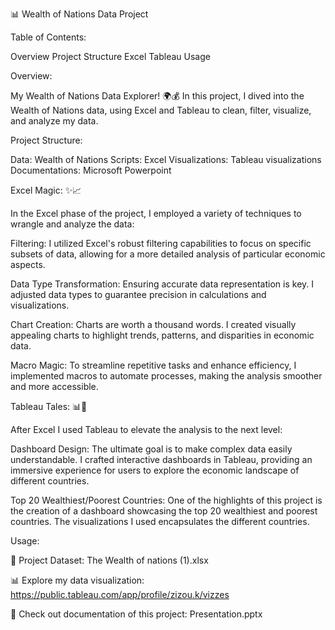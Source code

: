 📊 Wealth of Nations Data Project

Table of Contents:

Overview
Project Structure
Excel 
Tableau
Usage

Overview:

My Wealth of Nations Data Explorer! 🌍💰 In this project, I dived into the Wealth of Nations data, using Excel and Tableau to clean, filter, visualize, and analyze my data.

Project Structure:

Data: Wealth of Nations
Scripts: Excel 
Visualizations: Tableau visualizations
Documentations: Microsoft Powerpoint

Excel Magic: ✨📈

In the Excel phase of the project, I employed a variety of techniques to wrangle and analyze the data:

Filtering: I utilized Excel's robust filtering capabilities to focus on specific subsets of data, allowing for a more detailed analysis of particular economic aspects.

Data Type Transformation: Ensuring accurate data representation is key. I adjusted data types to guarantee precision in calculations and visualizations.

Chart Creation: Charts are worth a thousand words. I created visually appealing charts to highlight trends, patterns, and disparities in economic data.

Macro Magic: To streamline repetitive tasks and enhance efficiency, I implemented macros to automate processes, making the analysis smoother and more accessible.

Tableau Tales: 📊📰

After Excel I used Tableau to elevate the analysis to the next level:

Dashboard Design: The ultimate goal is to make complex data easily understandable. I crafted interactive dashboards in Tableau, providing an immersive experience for users to explore the economic landscape of different countries.

Top 20 Wealthiest/Poorest Countries: One of the highlights of this project is the creation of a dashboard showcasing the top 20 wealthiest and poorest countries. The visualizations I used encapsulates the different countries.

Usage:

📂 Project Dataset: The Wealth of nations (1).xlsx

📊 Explore my data visualization: https://public.tableau.com/app/profile/zizou.k/vizzes
      
📖 Check out documentation of this project: Presentation.pptx

